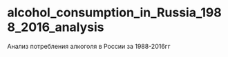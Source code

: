 # alcohol_consumption_in_Russia_1988_2016_analysis
Анализ потребления алкоголя в России за 1988-2016гг
